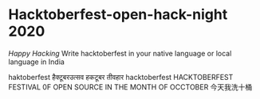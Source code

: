 # Hacktoberfest-open-hack-night 2020
*Happy Hacking*
Write hacktoberfest in your native language or local language in India


haktoberfest
हैक्टूबरउत्सव
हकटूबर तीवहार 
hacktoberfest
HACKTOBERFEST FESTIVAL 0F OPEN SOURCE IN THE MONTH OF OCCTOBER
今天我洗十桶
